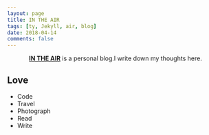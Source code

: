 ```yaml
---
layout: page
title: IN THE AIR
tags: [ty, Jekyll, air, blog]
date: 2018-04-14
comments: false
---
```

    
<center><a href="https://tyty.io"><b>IN THE AIR</b></a> is a personal blog.I write down my thoughts here.</center>

## Love
* Code
* Travel
* Photograph
* Read
* Write
      
